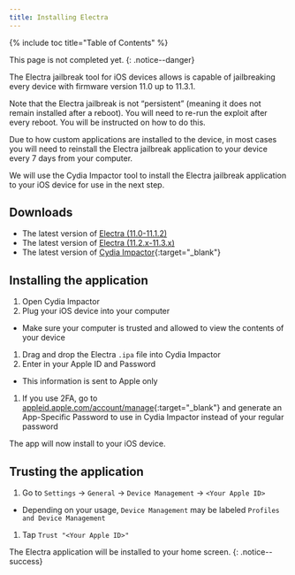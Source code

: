 ```yaml
---
title: Installing Electra
---
```


{% include toc title="Table of Contents" %}

This page is not completed yet.
{: .notice--danger}

The Electra jailbreak tool for iOS devices allows is capable of jailbreaking every device with firmware version 11.0 up to 11.3.1.

Note that the Electra jailbreak is not “persistent” (meaning it does not remain installed after a reboot). You will need to re-run the exploit after every reboot. You will be instructed on how to do this.

Due to how custom applications are installed to the device, in most cases you will need to reinstall the Electra jailbreak application to your device every 7 days from your computer.

We will use the Cydia Impactor tool to install the Electra jailbreak application to your iOS device for use in the next step.

## Downloads
- The latest version of [Electra (11.0-11.1.2)](https://github.com/coolstar/electra-ipas/raw/master/Electra%201.0.4.ipa)
- The latest version of [Electra (11.2.x-11.3.x)](https://raw.githubusercontent.com/coolstar/electra-ipas/master/Electra1131-1.0.3-vfs.ipa)
- The latest version of [Cydia Impactor](http://www.cydiaimpactor.com/){:target="_blank"}

## Installing the application

1. Open Cydia Impactor
1. Plug your iOS device into your computer
  - Make sure your computer is trusted and allowed to view the contents of your device
1. Drag and drop the Electra `.ipa` file into Cydia Impactor
1. Enter in your Apple ID and Password
  - This information is sent to Apple only
1. If you use 2FA, go to [appleid.apple.com/account/manage](https://appleid.apple.com/account/manage){:target="_blank"} and generate an App-Specific Password to use in Cydia Impactor instead of your regular password

The app will now install to your iOS device.

## Trusting the application

1. Go to `Settings` -> `General` -> `Device Management` -> `<Your Apple ID>`
  - Depending on your usage, `Device Management` may be labeled `Profiles and Device Management`
1. Tap `Trust "<Your Apple ID>"`

The Electra application will be installed to your home screen.
{: .notice--success}
